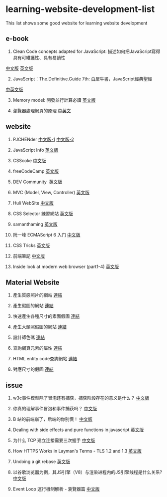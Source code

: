 # learning-website-development-list
This list shows some good website for learning website development



## e-book

1. Clean Code concepts adapted for JavaScript: 描述如何把JavaScript寫得具有可維護性、具有易讀性

[中文版](https://github.com/AllJointTW/clean-code-javascript)
[英文版](https://github.com/ryanmcdermott/clean-code-javascript)

2. JavaScript：The.Definitive.Guide 7th: 白犀牛書，JavaScript經典聖經

[中英文版](https://js.2019919.xyz)

3. Memory model: 開發並行計算必讀
[英文版](https://research.swtch.com/mm)

4. 瀏覽器處理網頁的原理
[中英文](https://www.html5rocks.com/zh/tutorials/internals/howbrowserswork/)

## website

1. PJCHENder
[中文版-1](https://pjchender.dev)
[中文版-2](https://pjchender.blogspot.com)

2. JavaScript Info
[英文版](https://javascript.info)

3. CSScoke
[中文版](https://ithelp.ithome.com.tw/users/20112550/ironman)

4. freeCodeCamp
[英文版](https://www.freecodecamp.org)

5. DEV Community ‍ 
[英文版](https://dev.to)

6. MVC (Model, View, Controller)
[英文版](https://martinfowler.com/eaaDev/uiArchs.html#ModelViewController)

7. Huli WebSite
[中文版](https://lidemy.com/p/net101-js)

8. CSS Selector 練習網站
[英文版](https://flukeout.github.io/#)

9. samanthaming
[英文版](https://www.samanthaming.com)

10. 阮一峰 ECMAScript 6 入门
[中文版](https://es6.ruanyifeng.com/#docs/destructuring)

11. CSS Tricks
[英文版](https://css-tricks.com/archives/)

12. 前端筆記
[中文版](https://www.kancloud.cn/xiak/quanduan/300937)

13. Inside look at modern web browser (part1-4)
[英文版](https://developers.google.com/web/updates/2018/09/inside-browser-part1)

## Material Website

1. 產生質感照片的網站
[連結](https://picsum.photos/images)

2. 產生假圖的網站
[連結](http://lorempixel.com)

3. 快速產生各種尺寸的素面假圖
[連結](https://placeholder.com)

4. 產生大頭照假圖的網站
[連結](https://randomuser.me/)

5. 設計師色碼
[連結](https://color.adobe.com/zh/explore)

6. 查詢網頁元素的屬性
[連結](https://htmlreference.io/)

7. HTML entity code查詢網站
[連結](https://www.toptal.com/designers/htmlarrows/)

8. 對應尺寸的假圖
[連結](https://loremflickr.com/)

## issue

1. w3c事件模型除了冒泡还有捕获，捕获阶段存在的意义是什么？
[中文版](https://www.zhihu.com/question/39474653)

2. 你真的理解事件冒泡和事件捕获吗？
[中文版](https://segmentfault.com/a/1190000012729080)


3. B 站的前端崩了，后端的你别慌！
[中文版](https://mp.weixin.qq.com/s/nFJFTmfUEaq0pfFL2rbdcQ)


4. Dealing with side effects and pure functions in javascript
[英文版](https://dev.to/vonheikemen/dealing-with-side-effects-and-pure-functions-in-javascript-16mg)


5. 为什么 TCP 建立连接需要三次握手
[中文版](https://draveness.me/whys-the-design-tcp-three-way-handshake/)


6. How HTTPS Works in Layman's Terms - TLS 1.2 and 1.3
[英文版](https://vinta.ws/code/how-https-works-in-laymans-terms-tls-1-2-and-1-3.html)


7. Undoing a git rebase
[英文版](https://stackoverflow.com/questions/134882/undoing-a-git-rebase)


8. 以谷歌浏览器为例，其JS引擎（V8）与渲染进程内的JS引擎线程是什么关系?
[中文版](https://www.zhihu.com/question/399496616/answer/1265724480)

9. Event Loop 運行機制解析 - 瀏覽器篇
[中文版](https://yu-jack.github.io/2020/02/03/javascript-runtime-event-loop-browser/)